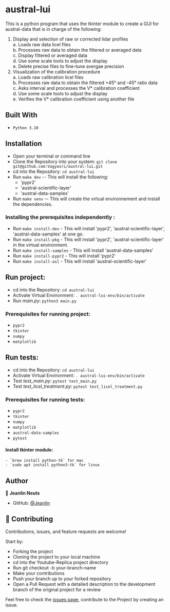 # austral-lui
This is a python program that uses the tkinter module to create a GUI for austral-data that is in charge of the following:
1.  Display and selection of raw or corrected lidar profiles  
    a. Loads raw data licel files  
    b. Processes raw data to obtain the filtered or averaged data  
    c. Display filtered or averaged data  
    d. Use some scale tools to adjust the display  
    e. Delete precise files to fine-tune avergae precision
2. Visualization of the calibration procedure  
    a. Loads raw calibration licel files  
    b. Processes raw data to obtain the filtered +45° and -45° ratio data  
    c. Asks interval and processes the V* calibration coefficient  
    d. Use some scale tools to adjust the display  
    e. Verifies the V* calibration coefficient using another file

## Built With
- `Python 3.10`

## Installation
- Open your terminal or command line
- Clone the Repository into your system: `git clone git@github.com:Vagyasri/austral-lui.git`
- cd into the Repository: `cd austral-lui`
- Run `make dev` -- This will install the following:
  - 'pypr2'
  - 'austral-scientific-layer' 
  - 'austral-data-samples'
- Run `make venv` -- This will create the virtual environnement and install the dependencies.

### Installing the prerequisites independently :
- Run `make install-dev` - This will install 'pypr2', 'austral-scientific-layer', 'austral-data-samples' at one go.
- Run `make install-pkg` - This will install 'pypr2', 'austral-scientific-layer' in the virtual environment.
- Run `make install-samples` - This will install 'austral-data-samples'
- Run `make install-pypr2` - This will install 'pypr2'
- Run `make install-asl` - This will install 'austral-scientific-layer'

## Run project:
- cd into the Repository: `cd austral-lui`
- Activate Virtual Environment: `. austral-lui-env/bin/activate`
- Run *main.py*: `python3 main.py`

### Prerequisites for running project:
- `pypr2`
- `tkinter`
- `numpy`
- `matplotlib`

## Run tests:
- cd into the Repository: `cd austral-lui`
- Activate Virtual Environment: `. austral-lui-env/bin/activate`
- Test *test_main.py*: `pytest test_main.py`
- Test *test_licel_treatment.py*: `pytest test_licel_treatment.py`

### Prerequisites for running tests:
- `pypr2`
- `tkinter`
- `numpy`
- `matplotlib`
- `austral-data-samples`
- `pytest`

#### Install tkinter module:
    - `brew install python-tk` for mac
    - `sudo apt install python3-tk` for linux

## Author

👤 **Jeanlin Neuts**

- GitHub: [@Jeanlin](https://github.com/Peaneuts8)

## 🤝 Contributing

Contributions, issues, and feature requests are welcome!

Start by:

- Forking the project
- Cloning the project to your local machine
- cd into the Youtube-Replica project directory
- Run git checkout -b your-branch-name
- Make your contributions
- Push your branch up to your forked repository
- Open a Pull Request with a detailed description to the development branch of the original project for a review

Feel free to check the [issues page](https://github.com/Vagyasri/austral-lui/issues), contribute to the Project by creating an issue.